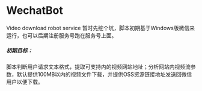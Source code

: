 # WechatBot
Video download robot service
暂时先挖个坑，脚本初期基于Windows版微信来运行，也可以后期注册服务号跑在服务号上面。
##### 初期目标：
脚本判断用户请求文本格式，提取可支持内的视频网站地址；分析网站内视频流参数，默认提供100MB以内的视频文件下载，并提供OSS资源链接地址发送回微信用户以便下载。
